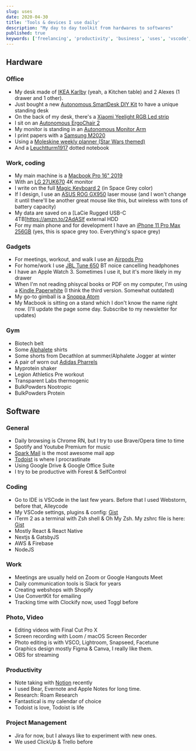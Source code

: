 ```yaml
---
slug: uses
date: 2020-04-30
title: 'Tools & devices I use daily'
description: "My day to day toolkit from hardwares to softwares"
published: true
keywords: ['freelancing', 'productivity', 'business', 'uses', 'vscode', 'macbook', 'home office']
---
```


## Hardware

### Office

* My desk made of [IKEA Karlby](https://www.ikea.com/us/en/p/karlby-countertop-walnut-veneer-70335212/) (yeah, a Kitchen table) and 2 Alexes (1 drawer and 1 other).
* Just bought a new [Autonomous SmartDesk DIY Kit](https://bit.ly/2Agv8Y5) to have a unique standing desk
* On the back of my desk, there's a [Xiaomi Yeelight RGB Led strip](https://amzn.to/2YOoXVm)
* I sit on an [Autonomous ErgoChair 2](https://bit.ly/2Agv8Y5)
* My monitor is standing in an [Autonomous Monitor Arm](https://bit.ly/2Agv8Y5)
* I print papers with a [Samsung M2020](https://amzn.to/3dwnRSc)
* Using a [Moleskine weekly planner (Star Wars themed)](https://amzn.to/35JUbOJ)
* And a [Leuchtturm1917](https://amzn.to/2zqUD8h) dotted notebook

### Work, coding

* My main machine is a [Macbook Pro 16" 2019](https://amzn.to/2AdAiE5)
* With an [LG 27UK670](https://amzn.to/2yvv5Hj) 4K monitor
* I write on the full [Magic Keyboard 2](https://amzn.to/2zjnPy9) (in Space Grey color)
* If I design, I use an [ASUS ROG GX950](https://amzn.to/2YMLrG7) laser mouse (and I won't change it until there'll be another great mouse like this, but wireless with tons of battery capacity)
* My data are saved on a [LaCie Rugged USB-C 4TB]https://amzn.to/2AdASlf external HDD
* For my main phone and for development I have an [iPhone 11 Pro Max 256GB](https://amzn.to/3cn5ejm) (yes, this is space grey too. Everything's space grey)

### Gadgets

* For meetings, workout, and walk I use an [Airpods Pro](https://amzn.to/2WjYM7k)
* For home/work I use [JBL Tune 650](https://amzn.to/35MdXJt) BT noice cancelling headphones
* I have an Apple Watch 3. Sometimes I use it, but it's more likely in my drawer
* When I'm not reading phisycal books or PDF on my computer, I'm using a [Kindle Paperwhite](https://amzn.to/3cjlEJE) (I think the third version. Somewhat outdated)
* My go-to gimball is a [Snoppa Atom](https://amzn.to/2WEce4N)
* My Macbook is sitting on a stand which I don't know the name right now. (I'll update the page some day. Subscribe to my newsletter for updates)

### Gym

* Biotech belt
* Some [Alphalete](https://alphalete.eu) shirts
* Some shorts from Decathlon at summer/Alphalete Jogger at winter
* A pair of worn out [Adidas Pharrels](https://amzn.to/2SOWDOJ)
* Myprotein shaker
* Legion Athletics Pre workout
* Transparent Labs thermogenic
* BulkPowders Nootropic
* BulkPowders Protein

## Software

### General
* Daily browsing is Chrome RN, but I try to use Brave/Opera time to time
* Spotify and Youtube Premium for music
* [Spark Mail](https://sparkmailapp.com/) is the most awesome mail app
* [Todoist](https://todoist.com) is where I procrastinate
* Using Google Drive & Google Office Suite
* I try to be productive with Forest & SelfControl

### Coding
* Go to IDE is VSCode in the last few years. Before that I used Webstorm, before that, Alleycode
* My VSCode settings, plugins & config: [Gist](https://gist.github.com/DLevai94/c1b69f72a7deb472506ee3cf5f559f81)
* iTerm 2 as a terminal with Zsh shell & Oh My Zsh. My zshrc file is here: [Gist](https://gist.github.com/DLevai94/af307fb45d525ffebf38750970f98ed2)
* Mostly React & React Native
* Nextjs & GatsbyJS
* AWS & Firebase
* NodeJS

### Work
* Meetings are usually held on Zoom or Google Hangouts Meet
* Daily communication tools is Slack for years
* Creating webshops with Shopify
* Use ConvertKit for emailing
* Tracking time with Clockify now, used Toggl before

### Photo, Video
* Editing videos with Final Cut Pro X
* Screen recording with Loom / macOS Screen Recorder
* Photo editing is with VSCO, Lightroom, Snapseed, Facetune
* Graphics design mostly Figma & Canva, I really like them.
* OBS for streaming

### Productivity
* Note taking with [Notion](https://www.notion.so/?r=b9b039621fdc4230b444f84cb877508c) recently
* I used Bear, Evernote and Apple Notes for long time.
* Research: Roam Research
* Fantastical is my calendar of choice
* Todoist is love, Todoist is life

### Project Management
* Jira for now, but I always like to experiment with new ones.
* We used ClickUp & Trello before

###